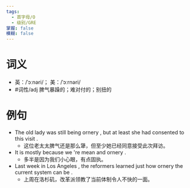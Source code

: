```yaml
---
tags:
  - 首字母/O
  - 级别/GRE
掌握: false
模糊: false
---
```

# 词义
- 英：/ˈɔːnəri/； 美：/ˈɔːrnəri/
- #词性/adj  脾气暴躁的；难对付的；别扭的
# 例句
- The old lady was still being ornery , but at least she had consented to this visit .
	- 这位老太太脾气还是那么犟，但至少她已经同意接受此次拜访。
- It is mostly because we 're mean and ornery .
	- 多半是因为我们小心眼，有点固执。
- Last week in Los Angeles , the reformers learned just how ornery the current system can be .
	- 上周在洛杉矶，改革派领教了当前体制令人不快的一面。
